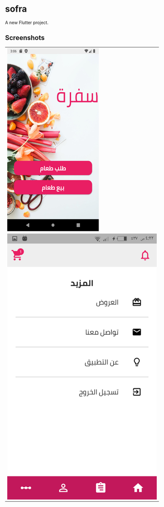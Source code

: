 # sofra

A new Flutter project.

## Screenshots
<table style={border:"none"}><tr><td><img src="https://github.com/Ahmedhassan50/Sofra/blob/master/screenshot/1.png" width="300" height="600 /></td><td><img src="https://github.com/Ahmedhassan50/Sofra/blob/master/screenshot/1.png"></td></tr>
<tr>
  <td><img src="https://github.com/Ahmedhassan50/Sofra/blob/master/screenshot/3.png"/></td>
    
  </tr>
</table>
